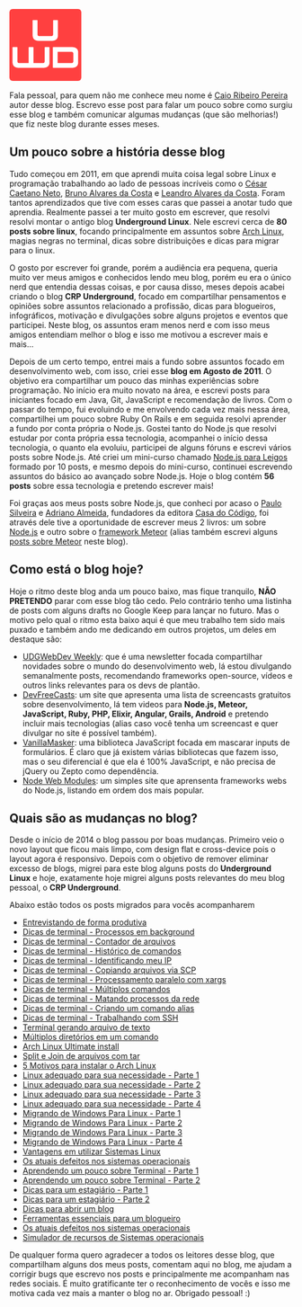 ![Underground WebDev](../images/udgwebdev-logo-128.png)

Fala pessoal, para quem não me conhece meu nome é [Caio Ribeiro Pereira](https://twitter.com/crp_underground) autor desse blog. Escrevo esse post para falar um pouco sobre como surgiu esse blog e também comunicar algumas mudanças (que são melhorias!) que fiz neste blog durante esses meses.

## Um pouco sobre a história desse blog

Tudo começou em 2011, em que aprendi muita coisa legal sobre Linux e programação trabalhando ao lado de pessoas incríveis como o [César Caetano Neto](https://twitter.com/cesarcneto), [Bruno Alvares da Costa](https://twitter.com/brunoadacosta) e [Leandro Alvares da Costa](https://twitter.com/leandroadacosta). Foram tantos aprendizados que tive com esses caras que passei a anotar tudo que aprendia. Realmente passei a ter muito gosto em escrever, que resolvi resolvi montar o antigo blog **Underground Linux**. Nele escrevi cerca de **80 posts sobre linux**, focando principalmente em assuntos sobre [Arch Linux](https://www.archlinux.org), magias negras no terminal, dicas sobre distribuições e dicas para migrar para o linux.

O gosto por escrever foi grande, porém a audiência era pequena, queria muito ver meus amigos e conhecidos lendo meu blog, porém eu era o único nerd que entendia dessas coisas, e por causa disso, meses depois acabei criando o blog **CRP Underground**, focado em compartilhar pensamentos e opiniões sobre assuntos relacionado a profissão, dicas para blogueiros, infográficos, motivação e divulgações sobre alguns projetos e eventos que participei. Neste blog, os assuntos eram menos nerd e com isso meus amigos entendiam melhor o blog e isso me motivou a escrever mais e mais...

Depois de um certo tempo, entrei mais a fundo sobre assuntos focado em desenvolvimento web, com isso, criei esse **blog em Agosto de 2011**. O objetivo era compartilhar um pouco das minhas experiências sobre programação. No início era muito novato na área, e escrevi posts para iniciantes focado em Java, Git, JavaScript e recomendação de livros.
Com o passar do tempo, fui evoluindo e me envolvendo cada vez mais nessa área, compartilhei um pouco sobre Ruby On Rails e em seguida resolvi aprender a fundo por conta própria o Node.js.
Gostei tanto do Node.js que resolvi estudar por conta própria essa tecnologia, acompanhei o início dessa tecnologia, o quanto ela evoluiu, participei de alguns fóruns e escrevi vários posts sobre Node.js. Até criei um mini-curso chamado [Node.js para Leigos](../nodejs#iniciantes "Node.js para Leigos") formado por 10 posts, e mesmo depois do mini-curso, continuei escrevendo assuntos do básico ao avançado sobre Node.js. Hoje o blog contém **56 posts** sobre essa tecnologia e pretendo escrever mais!

Foi graças aos meus posts sobre Node.js, que conheci por acaso o [Paulo Silveira](https://twitter.com/paulo_caelum) e [Adriano Almeida](https://twitter.com/adrianoalmeida7), fundadores da editora [Casa do Código](http://www.casadocodigo.com.br/), foi através dele tive a oportunidade de escrever meus 2 livros: um sobre [Node.js](https://casadocodigo.refersion.com/l/630.1389 "Aplicações web real-time com Node.js") e outro sobre o [framework Meteor](https://casadocodigo.refersion.com/l/d88.3525 "Criando aplicações web real-time com Meteor") (alias também escrevi alguns [posts sobre Meteor](../meteor "Meteor") neste blog).

## Como está o blog hoje?

Hoje o ritmo deste blog anda um pouco baixo, mas fique tranquilo, **NÃO PRETENDO** parar com esse blog tão cedo. Pelo contrário tenho uma listinha de posts com alguns drafts no Google Keep para lançar no futuro. Mas o motivo pelo qual o ritmo esta baixo aqui é que meu trabalho tem sido mais puxado e também ando me dedicando em outros projetos, um deles em destaque são:

*   [UDGWebDev Weekly](http://weekly.udgwebdev.com/ "UDGWebDev Weekly"): que é uma newsletter focada compartilhar novidades sobre o mundo do desenvolvimento web, lá estou divulgando semanalmente posts, recomendando frameworks open-source, vídeos e outros links relevantes para os devs de plantão.
*   [DevFreeCasts](http://caio-ribeiro-pereira.github.io/devfreecasts/ "DevFreeCasts"): um site que apresenta uma lista de screencasts gratuitos sobre desenvolvimento, lá tem videos para **Node.js, Meteor, JavaScript, Ruby, PHP, Elixir, Angular, Grails, Android** e pretendo incluir mais tecnologias (alias caso você tenha um screencast e quer divulgar no site é possível também).
*   [VanillaMasker](http://bankfacil.github.io/vanilla-masker/ "VanillaMasker"): uma biblioteca JavaScript focada em mascarar inputs de formulários. É claro que já existem várias bibliotecas que fazem isso, mas o seu diferencial é que ela é 100% JavaScript, e não precisa de jQuery ou Zepto como dependência.
*   [Node Web Modules](http://nodewebmodules-webapp.getup.io/ "Node Web Modules"): um simples site que aprensenta frameworks webs do Node.js, listando em ordem dos mais popular.

## Quais são as mudanças no blog?

Desde o início de 2014 o blog passou por boas mudanças. Primeiro veio o novo layout que ficou mais limpo, com design flat e cross-device pois o layout agora é responsivo. Depois com o objetivo de remover eliminar excesso de blogs, migrei para este blog alguns posts do **Underground Linux** e hoje, exatamente hoje migrei alguns posts relevantes do meu blog pessoal, o **CRP Underground**.

Abaixo estão todos os posts migrados para vocês acompanharem

*   [Entrevistando de forma produtiva](../entrevistando-de-forma-produtiva "Entrevistando de forma produtiva")
*   [Dicas de terminal - Processos em background](../dicas-de-terminal-processos-em-background "Dicas de terminal - Processos em background")
*   [Dicas de terminal - Contador de arquivos](../dicas-de-terminal-contador-de-arquivos "Dicas de terminal - Contador de arquivos")
*   [Dicas de terminal - Histórico de comandos](../dicas-de-terminal-historico-de-comandos "Dicas de terminal - Histórico de comandos")
*   [Dicas de terminal - Identificando meu IP](../dicas-de-terminal-identificando-meu-ip "Dicas de terminal - Identificando meu IP")
*   [Dicas de terminal - Copiando arquivos via SCP](../dicas-de-terminal-copiando-arquivos-via-scp "Dicas de terminal - Copiando arquivos via SCP")
*   [Dicas de terminal - Processamento paralelo com xargs](../dicas-de-terminal-processamento-paralelo-com-xargs "Dicas de terminal - Processamento paralelo com xargs")
*   [Dicas de terminal - Múltiplos comandos](../dicas-de-terminal-multiplos-comandos "Dicas de terminal - Múltiplos comandos")
*   [Dicas de terminal - Matando processos da rede](../dicas-de-terminal-matando-processos-da-rede "Dicas de terminal - Matando processos da rede")
*   [Dicas de terminal - Criando um comando alias](../dicas-de-terminal-criando-comando-alias "Dicas de terminal - Criando um comando alias")
*   [Dicas de terminal - Trabalhando com SSH](../dicas-de-terminal-trabalhando-com-ssh "Dicas de terminal - Trabalhando com SSH")
*   [Terminal gerando arquivo de texto](../terminal-gerando-arquivo-de-texto "Terminal gerando arquivo de texto")
*   [Múltiplos diretórios em um comando](../multiplos-diretorios-em-um-comando-dicas-de-terminal "Múltiplos diretórios em um comando")
*   [Arch Linux Ultimate install](../arch-linux-ultimate-install "Arch Linux Ultimate install")
*   [Split e Join de arquivos com tar](../split-e-join-de-arquivos-com-tar "Split e Join de arquivos com tar")
*   [5 Motivos para instalar o Arch Linux](../5-motivos-para-instalar-o-arch-linux "5 Motivos para instalar o Arch Linux")
*   [Linux adequado para sua necessidade - Parte 1](../linux-adequado-para-sua-necessidade-parte-1 "Linux adequado para sua necessidade - Parte 1")
*   [Linux adequado para sua necessidade - Parte 2](../linux-adequado-para-sua-necessidade-parte-2 "Linux adequado para sua necessidade - Parte 2")
*   [Linux adequado para sua necessidade - Parte 3](../linux-adequado-para-sua-necessidade-parte-3 "Linux adequado para sua necessidade - Parte 3")
*   [Linux adequado para sua necessidade - Parte 4](../linux-adequado-para-sua-necessidade-parte-4 "Linux adequado para sua necessidade - Parte 4")
*   [Migrando de Windows Para Linux - Parte 1](../migrando-de-windows-para-linux-parte-1 "Migrando de Windows Para Linux - Parte 1")
*   [Migrando de Windows Para Linux - Parte 2](../migrando-de-windows-para-linux-parte-2 "Migrando de Windows Para Linux - Parte 2")
*   [Migrando de Windows Para Linux - Parte 3](../migrando-de-windows-para-linux-parte-3 "Migrando de Windows Para Linux - Parte 3")
*   [Migrando de Windows Para Linux - Parte 4](../migrando-de-windows-para-linux-parte-4 "Migrando de Windows Para Linux - Parte 4")
*   [Vantagens em utilizar Sistemas Linux](../vantagens-em-utilizar-sistemas-linux "Vantagens em utilizar Sistemas Linux")
*   [Os atuais defeitos nos sistemas operacionais](../os-atuais-defeitos-nos-sistemas-operacionais "Os atuais defeitos nos sistemas operacionais")
*   [Aprendendo um pouco sobre Terminal - Parte 1](../aprendendo-um-pouco-sobre-terminal-parte-1 "Aprendendo um pouco sobre Terminal - Parte 1")
*   [Aprendendo um pouco sobre Terminal - Parte 2](../aprendendo-um-pouco-sobre-terminal-parte-2 "Aprendendo um pouco sobre Terminal - Parte 2")
*   [Dicas para um estagiário - Parte 1](../dicas-para-um-estagiario-parte-1 "Dicas para um estagiário - Parte 1")
*   [Dicas para um estagiário - Parte 2](../dicas-para-um-estagiario-parte-2 "Dicas para um estagiário - Parte 2")
*   [Dicas para abrir um blog](../dicas-para-abrir-um-blog "Dicas para abrir um blog")
*   [Ferramentas essenciais para um blogueiro](../ferramentas-essenciais-para-um-blogueiro "Ferramentas essenciais para um blogueiro")
*   [Os atuais defeitos nos sistemas operacionais](../os-atuais-defeitos-nos-sistemas-operacionais "Os atuais defeitos nos sistemas operacionais")
*   [Simulador de recursos de Sistemas operacionais](../simulador-de-recursos-de-sistemas-operacionais "Simulador de recursos de Sistemas operacionais")

De qualquer forma quero agradecer a todos os leitores desse blog, que compartilham alguns dos meus posts, comentam aqui no blog, me ajudam a corrigir bugs que escrevo nos posts e principalmente me acompanham nas redes sociais. É muito gratificante ter o reconhecimento de vocês e isso me motiva cada vez mais a manter o blog no ar. Obrigado pessoal! :)